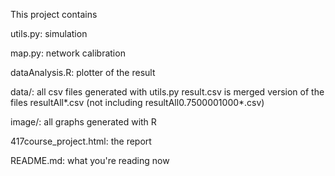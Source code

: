 This project contains

utils.py: simulation

map.py: network calibration

dataAnalysis.R: plotter of the result

data/: all csv files generated with utils.py
		result.csv is merged version of the files resultAll*.csv
			(not including resultAll0.7500001000*.csv)

image/: all graphs generated with R

417course_project.html: the report 

README.md: what you're reading now
